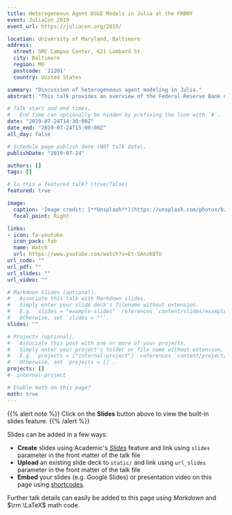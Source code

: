 ```yaml
---
title: Heterogeneous Agent DSGE Models in Julia at the FRBNY
event: JuliaCon 2019
event_url: https://juliacon.org/2019/

location: University of Maryland, Baltimore
address:
  street: SMC Campus Center, 621 Lombard St
  city: Baltimore
  region: MD
  postcode: '21201'
  country: United States

summary: "Discussion of heterogeneous agent modeling in Julia."
abstract: "This talk provides an overview of the Federal Reserve Bank of New York's heterogeneous agent dynamic stochastic general equilibrium (DSGE) model development process in Julia."

# Talk start and end times.
#   End time can optionally be hidden by prefixing the line with `#`.
date: "2019-07-24T14:30:00Z"
date_end: "2019-07-24T15:00:00Z"
all_day: false

# Schedule page publish date (NOT talk date).
publishDate: "2019-07-24"

authors: []
tags: []

# Is this a featured talk? (true/false)
featured: true

image:
  caption: 'Image credit: [**Unsplash**](https://unsplash.com/photos/bzdhc5b3Bxs)'
  focal_point: Right

links:
- icon: fa-youtube
  icon_pack: fab
  name: Watch
  url: https://www.youtube.com/watch?v=Et-5AncK8TU
url_code: ""
url_pdf: ""
url_slides: ""
url_video: ""

# Markdown Slides (optional).
#   Associate this talk with Markdown slides.
#   Simply enter your slide deck's filename without extension.
#   E.g. `slides = "example-slides"` references `content/slides/example-slides.md`.
#   Otherwise, set `slides = ""`.
slides: ""

# Projects (optional).
#   Associate this post with one or more of your projects.
#   Simply enter your project's folder or file name without extension.
#   E.g. `projects = ["internal-project"]` references `content/project/deep-learning/index.md`.
#   Otherwise, set `projects = []`.
projects: []
#- internal-project

# Enable math on this page?
math: true
---
```


{{% alert note %}}
Click on the **Slides** button above to view the built-in slides feature.
{{% /alert %}}

Slides can be added in a few ways:

- **Create** slides using Academic's [*Slides*](https://sourcethemes.com/academic/docs/managing-content/#create-slides) feature and link using `slides` parameter in the front matter of the talk file
- **Upload** an existing slide deck to `static/` and link using `url_slides` parameter in the front matter of the talk file
- **Embed** your slides (e.g. Google Slides) or presentation video on this page using [shortcodes](https://sourcethemes.com/academic/docs/writing-markdown-latex/).

Further talk details can easily be added to this page using *Markdown* and $\rm \LaTeX$ math code.